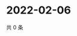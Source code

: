 # 2022-02-06

共 0 条

<!-- BEGIN WEIBO -->
<!-- 最后更新时间 Sun Feb 06 2022 02:13:17 GMT+0800 (China Standard Time) -->

<!-- END WEIBO -->

